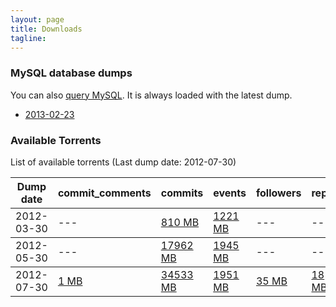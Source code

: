 ```yaml
---
layout: page
title: Downloads 
tagline: 
---
```


### MySQL database dumps 

You can also [query MySQL](/dblite). It is always loaded with the latest
dump.

* [2013-02-23](/downloads/mysql-2013-02-23.sql.gz)

### Available Torrents
List of available torrents (Last dump date: 2012-07-30)
<table class="table table-hover table-condensed">
<thead>
<tr>
<th>Dump date</th>
<th>commit_comments </th>
<th>commits </th>
<th>events </th>
<th>followers </th>
<th>repos </th>
<th>users </th>
</tr>
</thead>
<tbody>
<tr>
<td>2012-03-30</td>
<td>
---
</td>
<td>
<a href="http://ghtorrent.org/downloads/commits-dump.2012-03-30.torrent">810 MB</a>
</td>
<td>
<a href="http://ghtorrent.org/downloads/events-dump.2012-03-30.torrent">1221 MB</a>
</td>
<td>
---
</td>
<td>
---
</td>
<td>
---
</td>
</tr>
</thead>
<tbody>
<tr>
<td>2012-05-30</td>
<td>
---
</td>
<td>
<a href="http://ghtorrent.org/downloads/commits-dump.2012-05-30.torrent">17962 MB</a>
</td>
<td>
<a href="http://ghtorrent.org/downloads/events-dump.2012-05-30.torrent">1945 MB</a>
</td>
<td>
---
</td>
<td>
---
</td>
<td>
---
</td>
</tr>
</thead>
<tbody>
<tr>
<td>2012-07-30</td>
<td>
<a href="http://ghtorrent.org/downloads/commit_comments-dump.2012-07-30.torrent">1 MB</a>
</td>
<td>
<a href="http://ghtorrent.org/downloads/commits-dump.2012-07-30.torrent">34533 MB</a>
</td>
<td>
<a href="http://ghtorrent.org/downloads/events-dump.2012-07-30.torrent">1951 MB</a>
</td>
<td>
<a href="http://ghtorrent.org/downloads/followers-dump.2012-07-30.torrent">35 MB</a>
</td>
<td>
<a href="http://ghtorrent.org/downloads/repos-dump.2012-07-30.torrent">18 MB</a>
</td>
<td>
<a href="http://ghtorrent.org/downloads/users-dump.2012-07-30.torrent">29 MB</a>
</td>
</tr>
</tbody>
</table>
